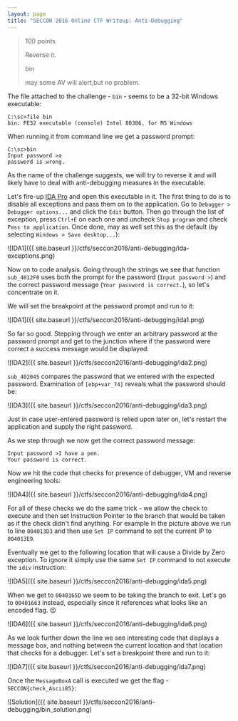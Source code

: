 ```yaml
---
layout: page
title: "SECCON 2016 Online CTF Writeup: Anti-Debugging"
---
```


> 100 points
> 
> Reverse it.
>
> bin
>
> may some AV will alert,but no problem.

The file attached to the challenge - ```bin``` - seems to be a 32-bit Windows executable:

```
C:\sc>file bin
bin: PE32 executable (console) Intel 80386, for MS Windows
```

When running it from command line we get a password prompt:

```
C:\sc>bin
Input password >a
password is wrong.
```

As the name of the challenge suggests, we will try to reverse it and will likely have to deal with anti-debugging measures in the executable.

Let's fire-up [IDA Pro](https://www.hex-rays.com/products/ida/support/download_freeware.shtml) and open this executable in it. The first thing to do is to disable all exceptions and pass them on to the application. Go to ```Debugger > Debugger options...``` and click the ```Edit``` button. Then go through the list of exception, press ```Ctrl+E``` on each one and uncheck ```Stop program``` and check ```Pass to application```. Once done, may as well set this as the default (by selecting ```Windows > Save desktop...```):

![IDA1]({{ site.baseurl }}/ctfs/seccon2016/anti-debugging/ida-exceptions.png)

Now on to code analysis. Going through the strings we see that function ```sub_4012F0``` uses both the prompt for the password (```Input password >```) and the correct password message (```Your password is correct.```), so let's concentrate on it.

We will set the breakpoint at the password prompt and run to it:

![IDA1]({{ site.baseurl }}/ctfs/seccon2016/anti-debugging/ida1.png)

So far so good. Stepping through we enter an arbitrary password at the password prompt and get to the junction where if the password were correct a success message would be displayed:

![IDA2]({{ site.baseurl }}/ctfs/seccon2016/anti-debugging/ida2.png)

```sub_402045``` compares the password that we entered with the expected password. Examination of ```[ebp+var_74]``` reveals what the password should be:

![IDA3]({{ site.baseurl }}/ctfs/seccon2016/anti-debugging/ida3.png)

Just in case user-entered password is relied upon later on, let's restart the application and supply the right password.

As we step through we now get the correct password message:

```
Input password >I have a pen.
Your password is correct.
```

Now we hit the code that checks for presence of debugger, VM and reverse engineering tools:

![IDA4]({{ site.baseurl }}/ctfs/seccon2016/anti-debugging/ida4.png)

For all of these checks we do the same trick - we allow the check to execute and then set Instruction Pointer to the branch that would be taken as if the check didn't find anything. For example in the picture above we run to line ```004013D3``` and then use ```Set IP``` command to set the current IP to ```004013E9```.

Eventually we get to the following location that will cause a Divide by Zero exception. To ignore it simply use the same ```Set IP``` command to not execute the ```idiv``` instruction:

![IDA5]({{ site.baseurl }}/ctfs/seccon2016/anti-debugging/ida5.png)

When we get to ```0040165D``` we seem to be taking the branch to exit. Let's go to ```00401663``` instead, especially since it references what looks like an encoded flag. :wink:

![IDA6]({{ site.baseurl }}/ctfs/seccon2016/anti-debugging/ida6.png)

As we look further down the line we see interesting code that displays a message box, and nothing between the current location and that location that checks for a debugger. Let's set a breakpoint there and run to it:

![IDA7]({{ site.baseurl }}/ctfs/seccon2016/anti-debugging/ida7.png)

Once the ```MessageBoxA``` call is executed we get the flag - ```SECCON{check_Ascii85}```:

![Solution]({{ site.baseurl }}/ctfs/seccon2016/anti-debugging/bin_solution.png)
